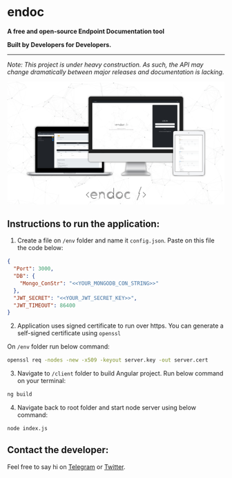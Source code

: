# endoc
**A free and open-source Endpoint Documentation tool**

**Built by Developers for Developers.**

---

*Note: This project is under heavy construction. As such, the API may change dramatically between major releases and documentation is lacking.*

![](./assets/images/endoc_mockup.png "Homepage")

## Instructions to run the application: 

1) Create a file on `/env` folder and name it `config.json`. Paste on this file the code below:

```JSON
{
  "Port": 3000,
  "DB": {
    "Mongo_ConStr": "<<YOUR_MONGODB_CON_STRING>>"
  },
  "JWT_SECRET": "<<YOUR_JWT_SECRET_KEY>>",
  "JWT_TIMEOUT": 86400
}
```

2) Application uses signed certificate to run over https. You can generate a self-signed certificate using `openssl`

On `/env` folder run below command:

```Bash
openssl req -nodes -new -x509 -keyout server.key -out server.cert
```

3) Navigate to `/client` folder to build Angular project. Run below command on your terminal: 
```Bash
ng build 
```

4) Navigate back to root folder and start node server using below command:

 ```Bash
node index.js
```

## Contact the developer: 

Feel free to say hi on  [Telegram](https://t.me/agonxgashi) or [Twitter](https://twitter.com/agonxgashi).
